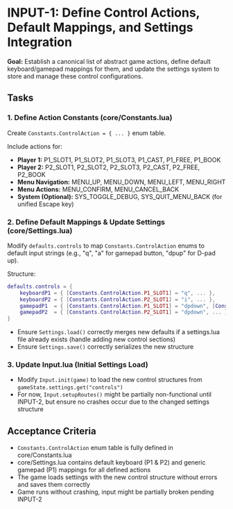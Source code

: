 # INPUT-1: Define Control Actions, Default Mappings, and Settings Integration

**Goal:** Establish a canonical list of abstract game actions, define default keyboard/gamepad mappings for them, and update the settings system to store and manage these control configurations.

## Tasks

### 1. Define Action Constants (core/Constants.lua)
Create `Constants.ControlAction = { ... }` enum table.

Include actions for:
- **Player 1:** P1_SLOT1, P1_SLOT2, P1_SLOT3, P1_CAST, P1_FREE, P1_BOOK
- **Player 2:** P2_SLOT1, P2_SLOT2, P2_SLOT3, P2_CAST, P2_FREE, P2_BOOK
- **Menu Navigation:** MENU_UP, MENU_DOWN, MENU_LEFT, MENU_RIGHT
- **Menu Actions:** MENU_CONFIRM, MENU_CANCEL_BACK
- **System (Optional):** SYS_TOGGLE_DEBUG, SYS_QUIT_MENU_BACK (for unified Escape key)

### 2. Define Default Mappings & Update Settings (core/Settings.lua)
Modify `defaults.controls` to map `Constants.ControlAction` enums to default input strings (e.g., "q", "a" for gamepad button, "dpup" for D-pad up).

Structure:
```lua
defaults.controls = {
    keyboardP1 = { [Constants.ControlAction.P1_SLOT1] = "q", ... },
    keyboardP2 = { [Constants.ControlAction.P2_SLOT1] = "i", ... },
    gamepadP1  = { [Constants.ControlAction.P1_SLOT1] = "dpdown", [Constants.ControlAction.P1_CAST] = "a", ... },
    gamepadP2  = { [Constants.ControlAction.P2_SLOT1] = "dpdown", ... } -- Placeholder for P2 controller
}
```

- Ensure `Settings.load()` correctly merges new defaults if a settings.lua file already exists (handle adding new control sections)
- Ensure `Settings.save()` correctly serializes the new structure

### 3. Update Input.lua (Initial Settings Load)
- Modify `Input.init(game)` to load the new control structures from `gameState.settings.get("controls")`
- For now, `Input.setupRoutes()` might be partially non-functional until INPUT-2, but ensure no crashes occur due to the changed settings structure

## Acceptance Criteria
- `Constants.ControlAction` enum table is fully defined in core/Constants.lua
- core/Settings.lua contains default keyboard (P1 & P2) and generic gamepad (P1) mappings for all defined actions
- The game loads settings with the new control structure without errors and saves them correctly
- Game runs without crashing, input might be partially broken pending INPUT-2